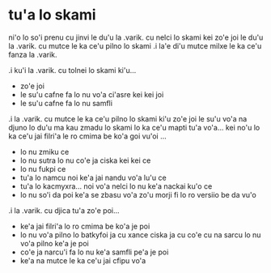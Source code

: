 # tu'a lo skami
ni'o lo so'i prenu cu jinvi le du'u la .varik. cu nelci lo skami kei zo'e joi le du'u la .varik. cu mutce le ka ce'u pilno lo skami  .i la'e di'u mutce milxe le ka ce'u fanza la .varik.

.i ku'i la .varik. cu tolnei lo skami ki'u...

* zo'e joi
* le su'u cafne fa lo nu vo'a ci'asre kei kei joi
* le su'u cafne fa lo nu samfli

.i la .varik. cu mutce le ka ce'u pilno lo skami ki'u zo'e joi le su'u vo'a na djuno lo du'u ma kau zmadu lo skami lo ka ce'u mapti tu'a vo'a... kei no'u lo ka ce'u jai filri'a le ro cmima be ko'a goi vu'oi ...

* lo nu zmiku ce
* lo nu sutra lo nu co'e ja ciska kei kei ce
* lo nu fukpi ce
* tu'a lo namcu noi ke'a jai nandu vo'a lu'u ce
* tu'a lo kacmyxra... noi vo'a nelci lo nu ke'a nackai ku'o ce
* lo nu so'i da poi ke'a se zbasu vo'a zo'u morji fi lo ro versiio be da vu'o

.i la .varik. cu djica tu'a zo'e poi...

* ke'a jai filri'a lo ro cmima be ko'a je poi
* lo nu vo'a pilno lo batkyfoi ja cu xance ciska ja cu co'e cu na sarcu lo nu vo'a pilno ke'a je poi
* co'e ja narcu'i fa lo nu ke'a samfli pe'a je poi
* ke'a na mutce le ka ce'u jai cfipu vo'a
